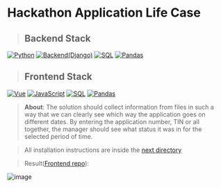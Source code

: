 #  Hackathon Application Life Case
> ## Backend Stack
[![Python](https://img.shields.io/badge/python-black?style=for-the-badge&logo=python&logoColor=white)](https://www.python.org/)
[![Backend(Django)](https://img.shields.io/badge/BACKEND(Django)-white?style=for-the-badge&logo=django&logoColor=black)](https://www.djangoproject.com/)
[![SQL](https://img.shields.io/badge/SQL-grey?style=for-the-badge&logo=SQLite&logoColor=white)](https://docs.oracle.com/en/database/oracle/oracle-database/21/cncpt/sql.html)
[![Pandas](https://img.shields.io/badge/Pandas-orange?style=for-the-badge&logo=PAndas&logoColor=white)](https://pandas.pydata.org/)

> ## Frontend Stack
> 

[![Vue](https://img.shields.io/badge/VUE-green?style=for-the-badge&logo=Vue.js&logoColor=white)](https://www.python.org/)
[![JavaScript](https://img.shields.io/badge/JavaScript-yellow?style=for-the-badge&logo=JavaScript&logoColor=white)](https://www.djangoproject.com/)
[![SQL](https://img.shields.io/badge/Typescript-blue?style=for-the-badge&logo=TypeScript&logoColor=white)](https://docs.oracle.com/en/database/oracle/oracle-database/21/cncpt/sql.html)
[![Pandas](https://img.shields.io/badge/HTML-red?style=for-the-badge&logo=HTML5&logoColor=white)](https://pandas.pydata.org/)

> __About__: The solution should collect information from files in such a way that we can clearly see which way the application goes on different dates. By entering the application number, TIN or all together, the manager should see what status it was in for the selected period of time.


> All installation instructions are inside the [next directory](https://github.com/socloseeee/django_hack_app_life/tree/master/django_hack_app_life)

> Result([Frontend repo](https://github.com/neketli/order-lifecycle/tree/master/frontend)):

![image](https://user-images.githubusercontent.com/65871712/233215681-66f9f113-895d-4a30-83a5-197d9a99c3c5.png)

